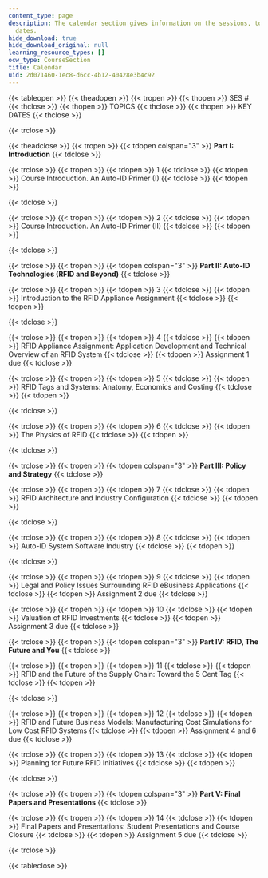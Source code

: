 ```yaml
---
content_type: page
description: The calendar section gives information on the sessions, topics and key
  dates.
hide_download: true
hide_download_original: null
learning_resource_types: []
ocw_type: CourseSection
title: Calendar
uid: 2d071460-1ec8-d6cc-4b12-40428e3b4c92
---
```


{{< tableopen >}}
{{< theadopen >}}
{{< tropen >}}
{{< thopen >}}
SES #
{{< thclose >}}
{{< thopen >}}
TOPICS
{{< thclose >}}
{{< thopen >}}
KEY DATES
{{< thclose >}}

{{< trclose >}}

{{< theadclose >}}
{{< tropen >}}
{{< tdopen colspan="3" >}}
**Part I: Introduction**
{{< tdclose >}}

{{< trclose >}}
{{< tropen >}}
{{< tdopen >}}
1
{{< tdclose >}}
{{< tdopen >}}
Course Introduction. An Auto-ID Primer (I)
{{< tdclose >}}
{{< tdopen >}}

{{< tdclose >}}

{{< trclose >}}
{{< tropen >}}
{{< tdopen >}}
2
{{< tdclose >}}
{{< tdopen >}}
Course Introduction. An Auto-ID Primer (II)
{{< tdclose >}}
{{< tdopen >}}

{{< tdclose >}}

{{< trclose >}}
{{< tropen >}}
{{< tdopen colspan="3" >}}
**Part II: Auto-ID Technologies (RFID and Beyond)**
{{< tdclose >}}

{{< trclose >}}
{{< tropen >}}
{{< tdopen >}}
3
{{< tdclose >}}
{{< tdopen >}}
Introduction to the RFID Appliance Assignment
{{< tdclose >}}
{{< tdopen >}}

{{< tdclose >}}

{{< trclose >}}
{{< tropen >}}
{{< tdopen >}}
4
{{< tdclose >}}
{{< tdopen >}}
RFID Appliance Assignment: Application Development and Technical Overview of an RFID System
{{< tdclose >}}
{{< tdopen >}}
Assignment 1 due
{{< tdclose >}}

{{< trclose >}}
{{< tropen >}}
{{< tdopen >}}
5
{{< tdclose >}}
{{< tdopen >}}
RFID Tags and Systems: Anatomy, Economics and Costing
{{< tdclose >}}
{{< tdopen >}}

{{< tdclose >}}

{{< trclose >}}
{{< tropen >}}
{{< tdopen >}}
6
{{< tdclose >}}
{{< tdopen >}}
The Physics of RFID
{{< tdclose >}}
{{< tdopen >}}

{{< tdclose >}}

{{< trclose >}}
{{< tropen >}}
{{< tdopen colspan="3" >}}
**Part III: Policy and Strategy**
{{< tdclose >}}

{{< trclose >}}
{{< tropen >}}
{{< tdopen >}}
7
{{< tdclose >}}
{{< tdopen >}}
RFID Architecture and Industry Configuration
{{< tdclose >}}
{{< tdopen >}}

{{< tdclose >}}

{{< trclose >}}
{{< tropen >}}
{{< tdopen >}}
8
{{< tdclose >}}
{{< tdopen >}}
Auto-ID System Software Industry
{{< tdclose >}}
{{< tdopen >}}

{{< tdclose >}}

{{< trclose >}}
{{< tropen >}}
{{< tdopen >}}
9
{{< tdclose >}}
{{< tdopen >}}
Legal and Policy Issues Surrounding RFID eBusiness Applications
{{< tdclose >}}
{{< tdopen >}}
Assignment 2 due
{{< tdclose >}}

{{< trclose >}}
{{< tropen >}}
{{< tdopen >}}
10
{{< tdclose >}}
{{< tdopen >}}
Valuation of RFID Investments
{{< tdclose >}}
{{< tdopen >}}
Assignment 3 due
{{< tdclose >}}

{{< trclose >}}
{{< tropen >}}
{{< tdopen colspan="3" >}}
**Part IV: RFID, The Future and You**
{{< tdclose >}}

{{< trclose >}}
{{< tropen >}}
{{< tdopen >}}
11
{{< tdclose >}}
{{< tdopen >}}
RFID and the Future of the Supply Chain: Toward the 5 Cent Tag
{{< tdclose >}}
{{< tdopen >}}

{{< tdclose >}}

{{< trclose >}}
{{< tropen >}}
{{< tdopen >}}
12
{{< tdclose >}}
{{< tdopen >}}
RFID and Future Business Models: Manufacturing Cost Simulations for Low Cost RFID Systems
{{< tdclose >}}
{{< tdopen >}}
Assignment 4 and 6 due
{{< tdclose >}}

{{< trclose >}}
{{< tropen >}}
{{< tdopen >}}
13
{{< tdclose >}}
{{< tdopen >}}
Planning for Future RFID Initiatives
{{< tdclose >}}
{{< tdopen >}}

{{< tdclose >}}

{{< trclose >}}
{{< tropen >}}
{{< tdopen colspan="3" >}}
**Part V: Final Papers and Presentations**
{{< tdclose >}}

{{< trclose >}}
{{< tropen >}}
{{< tdopen >}}
14
{{< tdclose >}}
{{< tdopen >}}
Final Papers and Presentations: Student Presentations and Course Closure
{{< tdclose >}}
{{< tdopen >}}
Assignment 5 due
{{< tdclose >}}

{{< trclose >}}

{{< tableclose >}}